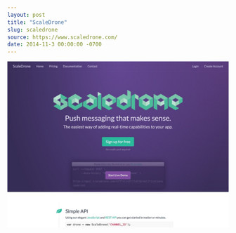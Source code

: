```yaml
---
layout: post
title: "ScaleDrone"
slug: scaledrone
source: https://www.scaledrone.com/
date: 2014-11-3 00:00:00 -0700
---
```


<img src="/assets/img/screenshots/scaledrone.jpg">
